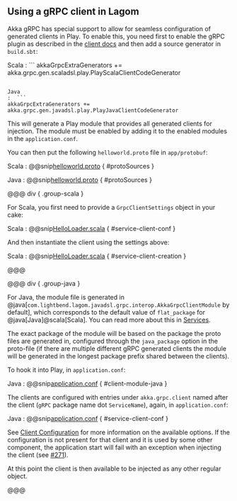 ## Using a gRPC client in Lagom

Akka gRPC has special support to allow for seamless configuration of generated clients in Play. To enable this, you
need first to enable the gRPC plugin as described in the [client docs](https://developer.lightbend.com/docs/akka-grpc/current/client/walkthrough.html) and then add a
source generator in `build.sbt`:

Scala
:  ```
akkaGrpcExtraGenerators += akka.grpc.gen.scaladsl.play.PlayScalaClientCodeGenerator
```

Java
:  ```
akkaGrpcExtraGenerators += akka.grpc.gen.javadsl.play.PlayJavaClientCodeGenerator
```

This will generate a Play module that provides all generated clients for injection. The module must be enabled
by adding it to the enabled modules in the `application.conf`.

You can then put the following `helloworld.proto` file in `app/protobuf`:

Scala
:   @@snip[helloworld.proto](/lagom-interop-test-scala/src/main/protobuf/helloworld.proto) { #protoSources }

Java
:   @@snip[helloworld.proto](/lagom-interop-test-java/src/main/protobuf/helloworld.proto) { #protoSources }


@@@ div { .group-scala }

For Scala, you first need to provide a `GrpcClientSettings` object in your cake:

Scala
:   @@snip[HelloLoader.scala](/lagom-interop-test-scala/src/main/scala/com/lightbend/lagom/scaladsl/grpc/interop/test/HelloLoader.scala) { #service-client-conf }


And then instantiate the client using the settings above:

Scala
:   @@snip[HelloLoader.scala](/lagom-interop-test-scala/src/main/scala/com/lightbend/lagom/scaladsl/grpc/interop/test/HelloLoader.scala) { #service-client-creation }


@@@


@@@ div { .group-java }

For Java, the module file is generated in @java[`com.lightbend.lagom.javadsl.grpc.interop.AkkaGrpcClientModule` by default], which corresponds to the default value
of `flat_package` for @java[Java]@scala[Scala]. You can read more about this in [Services](https://developer.lightbend.com/docs/akka-grpc/current/proto.html).

The exact package of the module will be based on the package the proto files are generated in, configured through
the `java_package` option in the proto-file (if there are multiple different gRPC generated clients the module will
be generated in the longest package prefix shared between the clients).

To hook it into Play, in `application.conf`:

Java
:   @@snip[application.conf](/lagom-interop-test-java/src/main/resources/application.conf) { #client-module-java }

The clients are configured with entries under `akka.grpc.client` named after the client (`gRPC` package name dot `ServiceName`),
again, in `application.conf`:

Java
:   @@snip[application.conf](/lagom-interop-test-java/src/main/resources/application.conf) { #service-client-conf }

See [Client Configuration](https://developer.lightbend.com/docs/akka-grpc/current/client/configuration.html) for more information on the available options. If the configuration
is not present for that client and it is used by some other component, the application start will fail with an exception
when injecting the client (see [#271](https://github.com/akka/akka-grpc/issues/271)).

At this point the client is then available to be injected as any other regular object.

@@@

